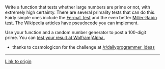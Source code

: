 Write a function that tests whether large numbers are prime or not, with extremely high certainty. There are several primality tests that can do this. Fairly simple ones include the [Fermat Test](http://en.wikipedia.org/wiki/Fermat_primality_test) and the even better   [Miller-Rabin test.](http://en.wikipedia.org/wiki/Miller%E2%80%93Rabin_primality_test)  The Wikipedia articles have pseudocode you can implement.

Use your function and a random number generator to post a 100-digit prime. You can [test your result at Wolfram|Alpha.](http://www.wolframalpha.com/input/?i=factor+3413620168870555693820518760938238015371255549104140276735527985110834446323816207929693506740255567)

* thanks to cosmologicon for the challenge at [/r/dailyprogrammer_ideas](/r/dailyprogrammer_ideas)

---

[Link to origin](https://www.reddit.com/r/dailyprogrammer/s2mxz)
